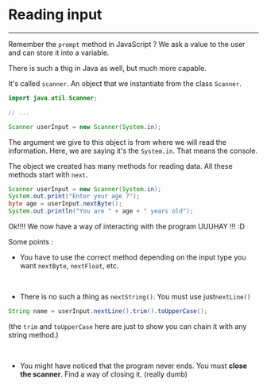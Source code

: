 # Reading input

---

Remember the `prompt` method in JavaScript ? We ask a value to the user and can store it into a variable.

There is such a thig in Java as well, but much more capable.

It's called `scanner`. An object that we instantiate from the class `Scanner`.

```java
import java.util.Scanner;

// ...

Scanner userInput = new Scanner(System.in);
```

The argument we give to this object is from where we will read the information. Here, we are saying it's the `System.in`. That means the console.

The object we created has many methods for reading data. All these methods start with `next`.

```java
Scanner userInput = new Scanner(System.in);
System.out.print("Enter your age ?");
byte age = userInput.nextByte();
System.out.println("You are " + age + " years old");
```

Ok!!!! We now have a way of interacting with the program UUUHAY !!! :D

Some points :

- You have to use the correct method depending on the input type you want `nextByte`, `nextFloat`, etc.

<br/>

- There is no such a thing as `nextString()`. You must use just`nextLine()`

```java
String name = userInput.nextLine().trim().toUpperCase();
```

(the `trim` and `toUpperCase` here are just to show you can chain it with any string method.)

<br/>

- You might have noticed that the program never ends. You must **close the scanner**. Find a way of closing it. (really dumb)
